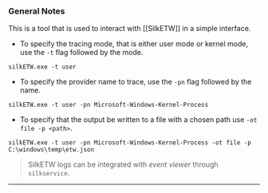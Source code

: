 ### General Notes

This is a tool that is used to interact with [[SilkETW]] in a simple interface.

- To specify the tracing mode, that is either user mode or kernel mode, use the `-t` flag followed by the mode.
```
silkETW.exe -t user
```

- To specify the provider name to trace, use the `-pn` flag followed by the name.
```
silkETW.exe -t user -pn Microsoft-Windows-Kernel-Process
```

- To specify that the output be written to a file with a chosen path use `-ot file -p <path>`.
```
silkETW.exe -t user -pn Microsoft-Windows-Kernel-Process -ot file -p C:\windows\temp\etw.json
```

> SilkETW logs can be integrated with *event viewer* through `silkservice`. 

---
